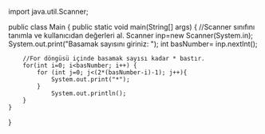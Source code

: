 import java.util.Scanner;

public class Main {
    public static void main(String[] args) {
        //Scanner sınıfını tanımla ve kullanıcıdan değerleri al.
        Scanner inp=new Scanner(System.in);
        System.out.print("Basamak sayısını giriniz: ");
        int basNumber= inp.nextInt();

        //For döngüsü içinde basamak sayısı kadar * bastır.
        for(int i=0; i<basNumber; i++) {
            for (int j=0; j<(2*(basNumber-i)-1); j++){
                System.out.print("*");
            }
                System.out.println();
        }
    }
}
